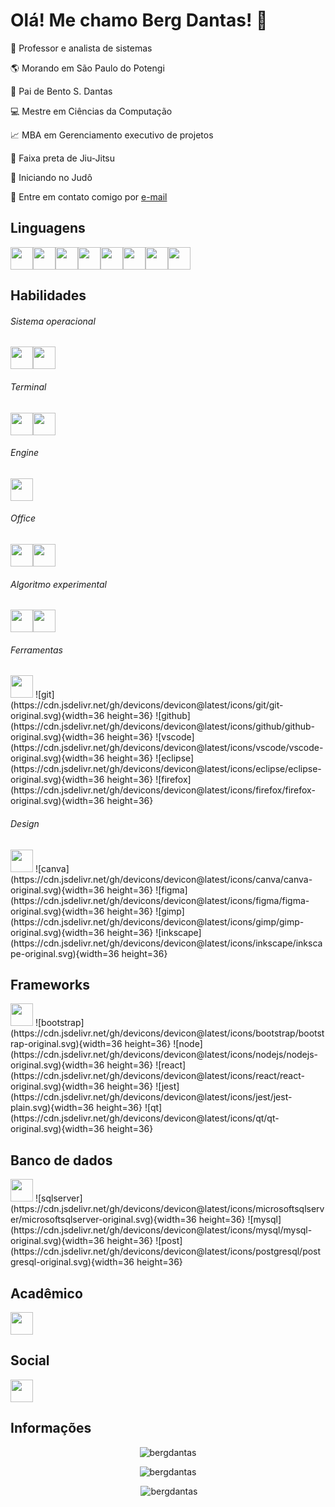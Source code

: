 
# Olá! Me chamo Berg Dantas! 👋

:beginner: Professor e analista de sistemas

:earth_americas: Morando em São Paulo do Potengi

:baby: Pai de Bento S. Dantas

:computer: Mestre em Ciências da Computação

:chart_with_upwards_trend: MBA em Gerenciamento executivo de projetos

:kimono: Faixa preta de Jiu-Jitsu

:space_invader: Iniciando no Judô

:e-mail: Entre em contato comigo por [e-mail](mailto:bergdantas@msn.com)


## Linguagens

<img src="https://cdn.jsdelivr.net/gh/devicons/devicon@latest/icons/html5/html5-original.svg" width=36 height=36 /><img src="https://cdn.jsdelivr.net/gh/devicons/devicon@latest/icons/css3/css3-original.svg" width=36 height=36 /><img src="https://cdn.jsdelivr.net/gh/devicons/devicon@latest/icons/c/c-original.svg" width=36 height=36 /><img src="https://cdn.jsdelivr.net/gh/devicons/devicon@latest/icons/unifiedmodelinglanguage/unifiedmodelinglanguage-original.svg" width=36 height=36 /><img src="https://cdn.jsdelivr.net/gh/devicons/devicon@latest/icons/java/java-original.svg" width=36 height=36 /><img src="https://cdn.jsdelivr.net/gh/devicons/devicon@latest/icons/python/python-original.svg" width=36 height=36 /><img src="https://cdn.jsdelivr.net/gh/devicons/devicon@latest/icons/javascript/javascript-original.svg" width=36 height=36 /><img src="https://cdn.jsdelivr.net/gh/devicons/devicon@latest/icons/typescript/typescript-original.svg" width=36 height=36 />

## Habilidades

###### Sistema operacional
<img src="https://cdn.jsdelivr.net/gh/devicons/devicon@latest/icons/linux/linux-original.svg" width=36 height=36><img src="https://cdn.jsdelivr.net/gh/devicons/devicon@latest/icons/debian/debian-original.svg" width=36 height=36>

###### Terminal

<img src="https://cdn.jsdelivr.net/gh/devicons/devicon@latest/icons/bash/bash-original.svg" width=36 height=36><img src="https://cdn.jsdelivr.net/gh/devicons/devicon@latest/icons/powershell/powershell-original.svg" width=36 height=36>

###### Engine

<img src="https://cdn.jsdelivr.net/gh/devicons/devicon@latest/icons/unity/unity-original.svg" width=36 height=36>

###### Office

<img src="https://cdn.jsdelivr.net/gh/devicons/devicon@latest/icons/tex/tex-original.svg" width=36 height=36><img src="https://cdn.jsdelivr.net/gh/devicons/devicon@latest/icons/latex/latex-original.svg" width=36 height=36>


###### Algoritmo experimental

<img src="https://cdn.jsdelivr.net/gh/devicons/devicon@latest/icons/matlab/matlab-original.svg" width=36 height=36><img src="https://cdn.jsdelivr.net/gh/devicons/devicon@latest/icons/arduino/arduino-original.svg" width=36 height=36>

###### Ferramentas

<img src="" width=36 height=36>
![git](https://cdn.jsdelivr.net/gh/devicons/devicon@latest/icons/git/git-original.svg){width=36 height=36}
![github](https://cdn.jsdelivr.net/gh/devicons/devicon@latest/icons/github/github-original.svg){width=36 height=36}
![vscode](https://cdn.jsdelivr.net/gh/devicons/devicon@latest/icons/vscode/vscode-original.svg){width=36 height=36}
![eclipse](https://cdn.jsdelivr.net/gh/devicons/devicon@latest/icons/eclipse/eclipse-original.svg){width=36 height=36}
![firefox](https://cdn.jsdelivr.net/gh/devicons/devicon@latest/icons/firefox/firefox-original.svg){width=36 height=36}

###### Design
<img src="" width=36 height=36>
![canva](https://cdn.jsdelivr.net/gh/devicons/devicon@latest/icons/canva/canva-original.svg){width=36 height=36}
![figma](https://cdn.jsdelivr.net/gh/devicons/devicon@latest/icons/figma/figma-original.svg){width=36 height=36}
![gimp](https://cdn.jsdelivr.net/gh/devicons/devicon@latest/icons/gimp/gimp-original.svg){width=36 height=36}
![inkscape](https://cdn.jsdelivr.net/gh/devicons/devicon@latest/icons/inkscape/inkscape-original.svg){width=36 height=36}

## Frameworks
<img src="" width=36 height=36>
![bootstrap](https://cdn.jsdelivr.net/gh/devicons/devicon@latest/icons/bootstrap/bootstrap-original.svg){width=36 height=36}
![node](https://cdn.jsdelivr.net/gh/devicons/devicon@latest/icons/nodejs/nodejs-original.svg){width=36 height=36}
![react](https://cdn.jsdelivr.net/gh/devicons/devicon@latest/icons/react/react-original.svg){width=36 height=36}
![jest](https://cdn.jsdelivr.net/gh/devicons/devicon@latest/icons/jest/jest-plain.svg){width=36 height=36}
![qt](https://cdn.jsdelivr.net/gh/devicons/devicon@latest/icons/qt/qt-original.svg){width=36 height=36}

## Banco de dados
<img src="" width=36 height=36>
![sqlserver](https://cdn.jsdelivr.net/gh/devicons/devicon@latest/icons/microsoftsqlserver/microsoftsqlserver-original.svg){width=36 height=36}
![mysql](https://cdn.jsdelivr.net/gh/devicons/devicon@latest/icons/mysql/mysql-original.svg){width=36 height=36}
![post](https://cdn.jsdelivr.net/gh/devicons/devicon@latest/icons/postgresql/postgresql-original.svg){width=36 height=36}

## Acadêmico
<!-- [![Texto Alternativo](URL_da_Imagem)](URL_do_Link)-->
<a href="https://buscatextual.cnpq.br/buscatextual/visualizacv.do?id=K4296336Y9&tokenCaptchar=03AFcWeA783ag3NuwI0q-zIYFmkmASTMiIjDSR72_fRIs2WqB0vryXxgte4sB_Ok2FzEU1agJrFoqEFQ61MPY53hQAT_O7uXztXWJ9lLwYTINihOHGsWQ7XIM45G6KlqHhIrs5mE7o80o8mlh44U4hHLWKRTzU2c4l5hzgfOir-zWOvoZDM5Pnqo5ku37pl4_QVPwcL6FMt9p4DSSQl9vQThFZsLO2G6-06zX5G4QsXJNbczo0Ktj_TrZsgMtoo6SUwLDh1ue3K5PPWKFrDFcrGMBVBPBNfJDYAyC-50e7Krt55Vwi-Deak2XjDtkQpS_TxVJ24xGe8qeqxC2cHbGMdV8p-FVwkeK8qBWmFbYAlPlGsh2ymHyPqgWWXdENc3EJkZPuxDeMyI8jHuI-24NfEZrdWw7EtRhdqPhdY45v63G2_rIzKskPfrKcKhE-LJVE7WDyyprZQqJ11gdq6nNMrjK42M8Jxs0zgJ4DYxY9YmIYuWPWdwvdiMbBjMz5wBK9UEjXvz9jBh5Ondk-WRoLOA_WYRN6kf_k7i_r26IzqLTMOh9gSSnWG_cdNjjLn5djpFcX42B2Z8kZsEDplSyfpN9q72ISPeUWK23YZvEWwPt_cF8BcWTQJ531MpZOPd5rKVuBlN8OkSHFTJ8xdYNdlB7bjPWHeLpBVe6FpgXKN4wD0OZJYl--_58"><img src="https://www.ufpb.br/ppgs/contents/imagens/logo-lattes.png" width=36 height=36/></a> 

## Social

<a href="http://www.instagram.com/eumechamoberg"><img src="https://raw.githubusercontent.com/danielcranney/readme-generator/main/public/icons/socials/instagram.svg" width=36 height=36/></a> 


## Informações


<!-- profile views -->
<p align="center"> <img src="https://komarev.com/ghpvc/?username=bergdantas&label=Profile%20views&color=0e75b6&style=flat" alt="bergdantas" /> </p> 

<!-- languages </p>-->
<p align="center"><img  src="https://github-readme-stats.vercel.app/api/top-langs?username=bergdantas&show_icons=true&locale=en&layout=compact" alt="bergdantas" />

<!-- stats -->
<p align="center">&nbsp;<img  src="https://github-readme-stats.vercel.app/api?username=bergdantas&show_icons=true&locale=en" alt="bergdantas" /></p>


<!--
<a href=""><img src="" width=36 height=36></a>
<img src="" width=36 height=36>
-->

